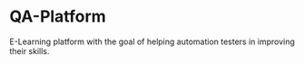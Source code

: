 # QA-Platform

E-Learning platform with the goal of helping automation testers in improving their skills.